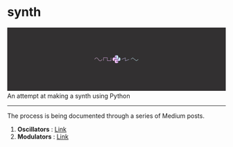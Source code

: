 # synth
![Making A Synth Banner](images/banner.png)
An attempt at making a synth using Python

---

The process is being documented through a series of Medium posts.

1. **Oscillators** : [Link](https://18alan.medium.com/making-a-synth-with-python-oscillators-2cb8e68e9c3b)
2. **Modulators** : [Link](https://18alan.medium.com/build-your-own-python-synthesizer-part-2-66396f6dad81)
